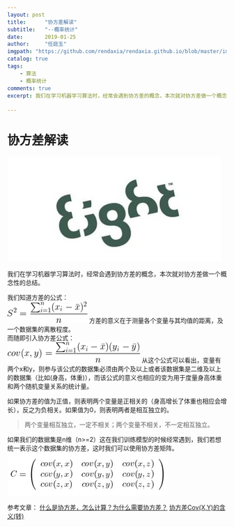 ```yaml
---
layout: post
title:      "协方差解读"
subtitle:   "--概率统计"
date:       2019-01-25
author:     "任庭玉"
imgpath: "https://github.com/rendaxia/rendaxia.github.io/blob/master/images/article/01.jpg?raw=true"
catalog: true
tags:
    - 算法
    - 概率统计
comments: true
excerpt: 我们在学习机器学习算法时，经常会遇到协方差的概念，本次就对协方差做一个概念性的总结...

---
```


# 协方差解读
![logo][1]

我们在学习机器学习算法时，经常会遇到协方差的概念，本次就对协方差做一个概念性的总结。

我们知道方差的公式：</br>
![01][2]
方差的意义在于测量各个变量与其均值的距离，及一个数据集的离散程度。</br>
而随即引入协方差公式：</br>
![02][3]
从这个公式可以看出，变量有两个x和y，则参与该公式的数据集必须由两个及以上或者该数据集是二维及以上的数据集（比如(身高，体重)），而该公式的意义也相应的变为用于度量身高体重和两个随机变量关系的统计量。</br>

如果协方差的值为正值，则表明两个变量是正相关的（身高增长了体重也相应会增长），反之为负相关。如果值为0，则表明两者是相互独立的。</br>

> 两个变量相互独立，一定不相关；两个变量不相关，不一定相互独立。

如果我们的数据集是n维（n>=2）这在我们训练模型的时候经常遇到，我们若想统一表示这个数据集的协方差，这时我们可以使用协方差矩阵。</br>
![协方差矩阵][4]

参考文章：
[什么是协方差，怎么计算？为什么需要协方差？][5]
[协方差Cov(X,Y)的含义(转)][6]


[1]: https://github.com/rendaxia/rendaxia.github.io/blob/master/images/article/01.jpg?raw=true
[2]: https://github.com/rendaxia/rendaxia.github.io/blob/master/images/formula/05.gif?raw=true
[3]: https://github.com/rendaxia/rendaxia.github.io/blob/master/images/formula/xiefangcha.gif?raw=true
[4]: https://github.com/rendaxia/rendaxia.github.io/blob/master/images/formula/01.jpg?raw=true
[5]: https://blog.csdn.net/xiao_lxl/article/details/72730000
[6]: https://blog.csdn.net/yinshuli2008/article/details/80607892

